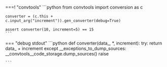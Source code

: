 ===! "convtools"
    ```python
    from convtools import conversion as c
    
    converter = (c.this + c.input_arg("increment")).gen_converter(debug=True)
    
    assert converter(10, increment=5) == 15
    ```

=== "debug stdout"
    ```python
    def converter(data_, *, increment):
        try:
            return data_ + increment
        except __exceptions_to_dump_sources:
            __convtools__code_storage.dump_sources()
            raise
    
    ```

